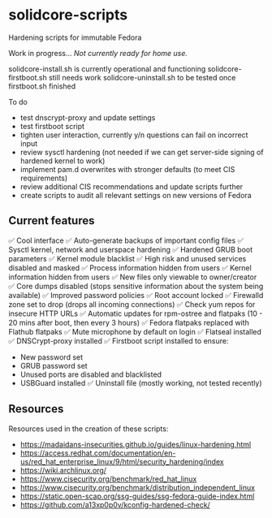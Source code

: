 # solidcore-scripts
Hardening scripts for immutable Fedora

Work in progress... *Not currently ready for home use.*

solidcore-install.sh is currently operational and functioning
solidcore-firstboot.sh still needs work
solidcore-uninstall.sh to be tested once firstboot.sh finished

To do
- test dnscrypt-proxy and update settings
- test firstboot script
- tighten user interaction, currently y/n questions can fail on incorrect input
- review sysctl hardening (not needed if we can get server-side signing of hardened kernel to work)
- implement pam.d overwrites with stronger defaults (to meet CIS requirements)
- review additional CIS recommendations and update scripts further
- create scripts to audit all relevant settings on new versions of Fedora

## Current features

:white_check_mark: Cool interface
:white_check_mark: Auto-generate backups of important config files
:white_check_mark: Sysctl kernel, network and userspace hardening
:white_check_mark: Hardened GRUB boot parameters
:white_check_mark: Kernel module blacklist
:white_check_mark: High risk and unused services disabled and masked
:white_check_mark: Process information hidden from users
:white_check_mark: Kernel information hidden from users
:white_check_mark: New files only viewable to owner/creator
:white_check_mark: Core dumps disabled (stops sensitive information about the system being available)
:white_check_mark: Improved password policies
:white_check_mark: Root account locked
:white_check_mark: Firewalld zone set to drop (drops all incoming connections)
:white_check_mark: Check yum repos for insecure HTTP URLs
:white_check_mark: Automatic updates for rpm-ostree and flatpaks (10 - 20 mins after boot, then every 3 hours)
:white_check_mark: Fedora flatpaks replaced with Flathub flatpaks
:white_check_mark: Mute microphone by default on login
:white_check_mark: Flatseal installed
:white_check_mark: DNSCrypt-proxy installed
:white_check_mark: Firstboot script installed to ensure:
- New password set
- GRUB password set
- Unused ports are disabled and blacklisted
- USBGuard installed
:white_check_mark: Uninstall file (mostly working, not tested recently)

## Resources
Resources used in the creation of these scripts:
- https://madaidans-insecurities.github.io/guides/linux-hardening.html
- https://access.redhat.com/documentation/en-us/red_hat_enterprise_linux/9/html/security_hardening/index
- https://wiki.archlinux.org/
- https://www.cisecurity.org/benchmark/red_hat_linux
- https://www.cisecurity.org/benchmark/distribution_independent_linux
- https://static.open-scap.org/ssg-guides/ssg-fedora-guide-index.html
- https://github.com/a13xp0p0v/kconfig-hardened-check/
